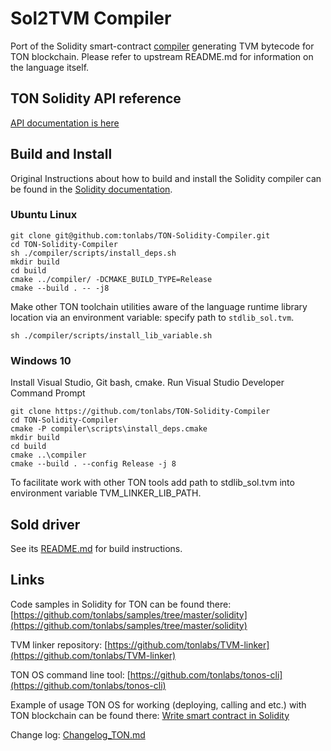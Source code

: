 # Sol2TVM Compiler

Port of the Solidity smart-contract [compiler](https://github.com/ethereum/solidity) generating TVM bytecode for TON blockchain. Please refer to upstream README.md for information on the language itself.

##  TON Solidity API reference

[API documentation is here](https://github.com/tonlabs/TON-Solidity-Compiler/blob/master/API.md)

## Build and Install

Original Instructions about how to build and install the Solidity compiler can be found in the [Solidity documentation](https://solidity.readthedocs.io/en/latest/installing-solidity.html#building-from-source).

### Ubuntu Linux

```shell
git clone git@github.com:tonlabs/TON-Solidity-Compiler.git
cd TON-Solidity-Compiler
sh ./compiler/scripts/install_deps.sh
mkdir build
cd build
cmake ../compiler/ -DCMAKE_BUILD_TYPE=Release
cmake --build . -- -j8
```

Make other TON toolchain utilities aware of the language runtime library location via an environment variable: specify path to `stdlib_sol.tvm`.

```shell
sh ./compiler/scripts/install_lib_variable.sh
```

### Windows 10

Install Visual Studio, Git bash, cmake.
Run Visual Studio Developer Command Prompt

```shell
git clone https://github.com/tonlabs/TON-Solidity-Compiler
cd TON-Solidity-Compiler
cmake -P compiler\scripts\install_deps.cmake
mkdir build
cd build
cmake ..\compiler
cmake --build . --config Release -j 8
```

To facilitate work with other TON tools add path to stdlib_sol.tvm into environment variable TVM_LINKER_LIB_PATH.

## Sold driver

See its [README.md](https://github.com/tonlabs/TON-Solidity-Compiler/blob/master/pub/sold/README.md) for build instructions.

## Links

Code samples in Solidity for TON can be found there: [https://github.com/tonlabs/samples/tree/master/solidity](https://github.com/tonlabs/samples/tree/master/solidity)

TVM linker repository: [https://github.com/tonlabs/TVM-linker](https://github.com/tonlabs/TVM-linker)

TON OS command line tool: [https://github.com/tonlabs/tonos-cli](https://github.com/tonlabs/tonos-cli)

Example of usage TON OS for working (deploying, calling and etc.) with TON blockchain can be found there: [Write smart contract in Solidity](https://docs.ton.dev/86757ecb2/p/950f8a-write-smart-contract-in-solidity)

Change log: [Changelog_TON.md](https://github.com/tonlabs/TON-Solidity-Compiler/blob/master/Changelog_TON.md)
